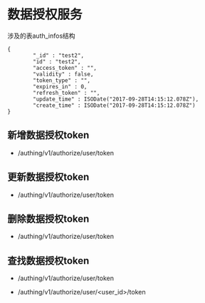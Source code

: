 # 数据授权服务

涉及的表auth_infos结构

    {
            "_id" : "test2",
            "id" : "test2",
            "access_token" : "",
            "validity" : false,
            "token_type" : "",
            "expires_in" : 0,
            "refresh_token" : "",
            "update_time" : ISODate("2017-09-28T14:15:12.078Z"),
            "create_time" : ISODate("2017-09-28T14:15:12.078Z")
    }


## 新增数据授权token

* /authing/v1/authorize/user/token

## 更新数据授权token

* /authing/v1/authorize/user/token

## 删除数据授权token

* /authing/v1/authorize/user/token

## 查找数据授权token

* /authing/v1/authorize/user/token

* /authing/v1/authorize/user/<user_id>/token